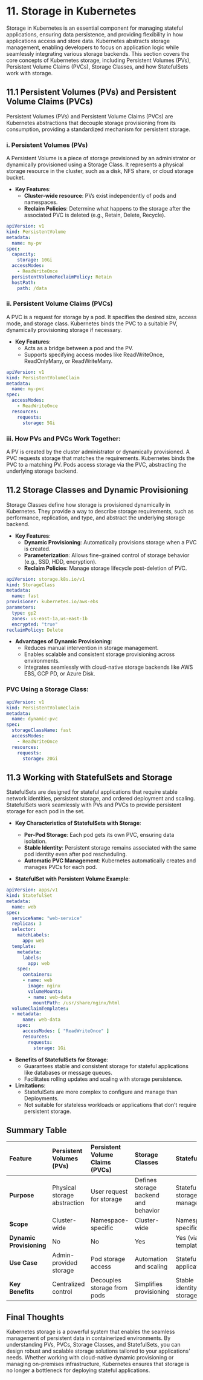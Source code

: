 # **11. Storage in Kubernetes**
Storage in Kubernetes is an essential component for managing stateful applications, ensuring data persistence, and providing flexibility in how applications access and store data. Kubernetes abstracts storage management, enabling developers to focus on application logic while seamlessly integrating various storage backends. This section covers the core concepts of Kubernetes storage, including Persistent Volumes (PVs), Persistent Volume Claims (PVCs), Storage Classes, and how StatefulSets work with storage.

## **11.1 Persistent Volumes (PVs) and Persistent Volume Claims (PVCs)**
Persistent Volumes (PVs) and Persistent Volume Claims (PVCs) are Kubernetes abstractions that decouple storage provisioning from its consumption, providing a standardized mechanism for persistent storage.

### **i. Persistent Volumes (PVs)**
A Persistent Volume is a piece of storage provisioned by an administrator or dynamically provisioned using a Storage Class. It represents a physical storage resource in the cluster, such as a disk, NFS share, or cloud storage bucket.
* **Key Features**:
  - **Cluster-wide resource**: PVs exist independently of pods and namespaces.
  - **Reclaim Policies**: Determine what happens to the storage after the associated PVC is deleted (e.g., Retain, Delete, Recycle).
```yaml
apiVersion: v1
kind: PersistentVolume
metadata:
  name: my-pv
spec:
  capacity:
    storage: 10Gi
  accessModes:
    - ReadWriteOnce
  persistentVolumeReclaimPolicy: Retain
  hostPath:
    path: /data
```

### **ii. Persistent Volume Claims (PVCs)**
A PVC is a request for storage by a pod. It specifies the desired size, access mode, and storage class. Kubernetes binds the PVC to a suitable PV, dynamically provisioning storage if necessary.

* **Key Features**:
  - Acts as a bridge between a pod and the PV.
  - Supports specifying access modes like ReadWriteOnce, ReadOnlyMany, or ReadWriteMany.
```yaml
apiVersion: v1
kind: PersistentVolumeClaim
metadata:
  name: my-pvc
spec:
  accessModes:
    - ReadWriteOnce
  resources:
    requests:
      storage: 5Gi
```

### **iii. How PVs and PVCs Work Together**:
A PV is created by the cluster administrator or dynamically provisioned.
A PVC requests storage that matches the requirements.
Kubernetes binds the PVC to a matching PV.
Pods access storage via the PVC, abstracting the underlying storage backend.

## **11.2 Storage Classes and Dynamic Provisioning**
Storage Classes define how storage is provisioned dynamically in Kubernetes. They provide a way to describe storage requirements, such as performance, replication, and type, and abstract the underlying storage backend.

* **Key Features**:
  - **Dynamic Provisioning**: Automatically provisions storage when a PVC is created.
  - **Parameterization**: Allows fine-grained control of storage behavior (e.g., SSD, HDD, encryption).
  - **Reclaim Policies**: Manage storage lifecycle post-deletion of PVC.
```yaml
apiVersion: storage.k8s.io/v1
kind: StorageClass
metadata:
  name: fast
provisioner: kubernetes.io/aws-ebs
parameters:
  type: gp2
  zones: us-east-1a,us-east-1b
  encrypted: "true"
reclaimPolicy: Delete
```
* **Advantages of Dynamic Provisioning**:
  - Reduces manual intervention in storage management.
  - Enables scalable and consistent storage provisioning across environments.
  - Integrates seamlessly with cloud-native storage backends like AWS EBS, GCP PD, or Azure Disk.
### **PVC Using a Storage Class**:
```yaml
apiVersion: v1
kind: PersistentVolumeClaim
metadata:
  name: dynamic-pvc
spec:
  storageClassName: fast
  accessModes:
    - ReadWriteOnce
  resources:
    requests:
      storage: 20Gi
```

## **11.3 Working with StatefulSets and Storage**
StatefulSets are designed for stateful applications that require stable network identities, persistent storage, and ordered deployment and scaling. StatefulSets work seamlessly with PVs and PVCs to provide persistent storage for each pod in the set.

* **Key Characteristics of StatefulSets with Storage**:
  - **Per-Pod Storage**: Each pod gets its own PVC, ensuring data isolation.
  - **Stable Identity**: Persistent storage remains associated with the same pod identity even after pod rescheduling.
  - **Automatic PVC Management**: Kubernetes automatically creates and manages PVCs for each pod.

* **StatefulSet with Persistent Volume Example**:
```yaml
apiVersion: apps/v1
kind: StatefulSet
metadata:
  name: web
spec:
  serviceName: "web-service"
  replicas: 3
  selector:
    matchLabels:
      app: web
  template:
    metadata:
      labels:
        app: web
    spec:
      containers:
      - name: web
        image: nginx
        volumeMounts:
        - name: web-data
          mountPath: /usr/share/nginx/html
  volumeClaimTemplates:
  - metadata:
      name: web-data
    spec:
      accessModes: [ "ReadWriteOnce" ]
      resources:
        requests:
          storage: 1Gi
```
* **Benefits of StatefulSets for Storage**:
  - Guarantees stable and consistent storage for stateful applications like databases or message queues.
  - Facilitates rolling updates and scaling with storage persistence.
* **Limitations**:
  - StatefulSets are more complex to configure and manage than Deployments.
  - Not suitable for stateless workloads or applications that don’t require persistent storage.
 

## **Summary Table**
|**Feature**|**Persistent Volumes (PVs**)|**Persistent Volume Claims (PVCs)**|**Storage Classes**|**StatefulSets**|
|:----|:----|:----|:----|:----|
|**Purpose**|Physical storage abstraction|User request for storage|Defines storage backend and behavior|Stateful storage management|
|**Scope**|Cluster-wide|Namespace-specific|Cluster-wide|Namespace-specific|
|**Dynamic Provisioning**|No|No|Yes|Yes (via PVC templates)|
|**Use Case**|Admin-provided storage|Pod storage access|Automation and scaling|Stateful applications|
|**Key Benefits**|Centralized control|Decouples storage from pods|Simplifies provisioning|Stable identity and storage|

## **Final Thoughts**
Kubernetes storage is a powerful system that enables the seamless management of persistent data in containerized environments. By understanding PVs, PVCs, Storage Classes, and StatefulSets, you can design robust and scalable storage solutions tailored to your applications' needs. Whether working with cloud-native dynamic provisioning or managing on-premises infrastructure, Kubernetes ensures that storage is no longer a bottleneck for deploying stateful applications.
